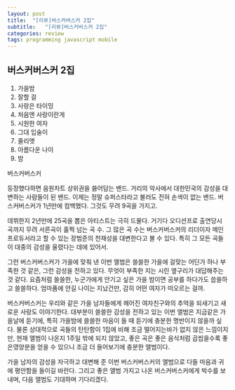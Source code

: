 ```yaml
---
layout: post
title:  "[리뷰]버스커버스커 2집"
subtitle:   "[리뷰]버스커버스커 2집"
categories: review
tags: programming javascript mobile
---
```


## 버스커버스커 2집

1. 가을밤
2. 잘할 걸
3. 사랑은 타이밍
4. 처음엔 사랑이란게
5. 시원한 여자
6. 그대 입술이
7. 줄리엣
8. 아름다운 나이
9. 밤
 
버스커버스커
 
 등장했다하면 음원차트 상위권을 쓿어담는 밴드. 거리의 악사에서 대한민국의 감성을 대변하는 사람들이 된 밴드. 이제는 정말 슈퍼스타라고 불러도 전혀 손색이 없는 밴드. 버스커버스커가 1년만에 컴백했다. 그것도 무려 9곡을 가지고.
 
 데뷔한지 2년만에 25곡을 뽑은 아티스트는 극히 드물다. 거기다 오디션프로 출연당시 곡까지 무려 서른곡이 훌쩍 넘는 곡 수. 그 많은 곡 수는 버스커버스커의 리더이자 메인프로듀서라고 할 수 있는 장범준의 천재성을 대변한다고 볼 수 있다. 특히 그 모든 곡들이 대중의 감성을 울렸다는 데에 있어서.
 
 그런 버스커버스커가 가을에 맞춰 낸 이번 앨범은 쓸쓸한 가을에 걸맞는 어딘가 하나 부족한 것 같은, 그런 감성을 전하고 있다. 무엇이 부족한 지는 시린 옆구리가 대답해주는 것 같다. 요즘처럼 쓸쓸한, 누군가에게 안기고 싶은 가을 밤이면 공부를 하다가도 씁쓸하고 쓸쓸하다. 엄마품에 안길 나이는 지났건만, 감히 어떤 여자가 떠오르는 걸까.
 
 버스커버스커는 우리와 같은 가을 남자들에게 헤어진 여자친구와의 추억을 되새기고 새로운 사랑도 이야기한다. 대부분이 쓸쓸한 감성을 전하고 있는 이번 앨범은 지금같은 가을날에 듣기에, 특히 가을밤에 쓸쓸한 마음이 들 때 듣기에 충분한 명반이지 않을까 싶다. 물론 상대적으로 곡들의 탄탄함이 1집에 비해 조금 떨어지는바가 없지 않은 느낌이지만, 현재 앨범이 나온지 1주일 밖에 되지 않았고, 좋은 곡은 좋은 음식처럼 곱씹을수록 좋은영양분을 얻을 수 있으니 조금 더 들어보기에 충분한 앨범이다.
 
 가을 남자의 감성을 자극하고 대변해 준 이번 버스커버스커의 앨범으로 다들 마음과 귀에 평안함을 들이길 바란다. 그리고 좋은 앨범 가지고 나온 버스커버스커에게 박수를 보내며, 다음 앨범도 기대하며 기다리겠다. 